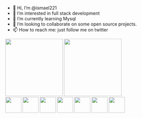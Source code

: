 - 👋 Hi, I’m @ismael221
- 👀 I’m interested in full stack development
- 🌱 I’m currently learning Mysql
- 💞️ I’m looking to collaborate on some open source projects.
- 📫 How to reach me: just follow me on twitter

<div>
  <img height="180em" src="https://github-readme-stats.vercel.app/api?username=ismael221&theme=dark&show_icons=true)">
  <img height="180em" src="https://github-readme-stats.vercel.app/api/top-langs/?username=ismael221&theme=dark">
</div>

<div>
<img height="50em" src="https://cdn.jsdelivr.net/gh/devicons/devicon/icons/css3/css3-plain-wordmark.svg" />
<img height="50em" src="https://cdn.jsdelivr.net/gh/devicons/devicon/icons/html5/html5-plain-wordmark.svg" /> 
<img height="50em" src="https://cdn.jsdelivr.net/gh/devicons/devicon/icons/javascript/javascript-original.svg"/>
<img height="50em" src="https://cdn.jsdelivr.net/gh/devicons/devicon/icons/mysql/mysql-original-wordmark.svg" />
<img height="50em" src="https://cdn.jsdelivr.net/gh/devicons/devicon/icons/git/git-original.svg" />
<img height="50em" src="https://cdn.jsdelivr.net/gh/devicons/devicon/icons/github/github-original.svg" />
<img height="50em" src="https://cdn.jsdelivr.net/gh/devicons/devicon/icons/java/java-original-wordmark.svg" />
          
          
          
</div>

 
